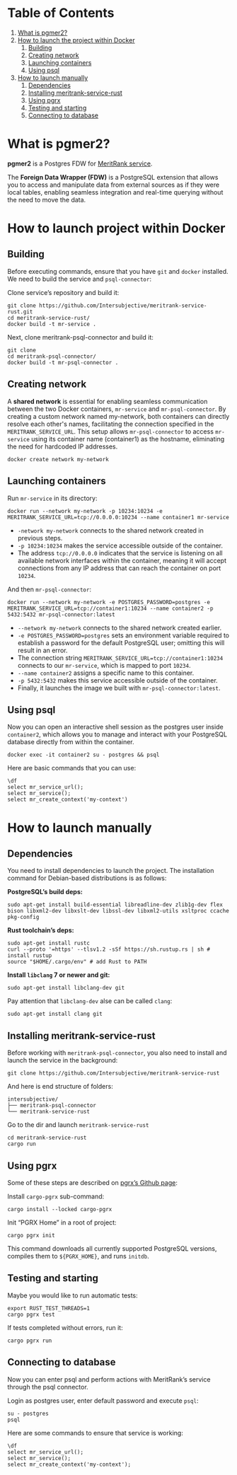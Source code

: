 # Table of Contents

1.  [What is pgmer2?](#what-is-pgmer2?)
2.  [How to launch the project within Docker](#how-to-launch-project-within-docker)
    1.  [Building](#building)
    2.  [Creating network](#creating-network)
    3.  [Launching containers](#launching-containers)
    4.  [Using psql](#using-psql)
3.  [How to launch manually](#how-to-launch-manually)
    1.  [Dependencies](#dependencies)
    2.  [Installing meritrank-service-rust](#installing-meritrank-service-rust)
    3.  [Using pgrx](#using-pgrx)
    4.  [Testing and starting](#testing-and-starting)
    5.  [Connecting to database](#connecting-to-database)


<a id="org9cdeabd"></a>

# What is pgmer2?

**pgmer2** is a Postgres FDW for [MeritRank service](https://github.com/Intersubjective/meritrank-service-rust). 

The **Foreign Data Wrapper (FDW)** is a PostgreSQL extension that allows you to access and manipulate data from external sources as if they were local tables, enabling seamless integration and real-time querying without the need to move the data.

# How to launch project within Docker

## Building

Before executing commands, ensure that you have `git` and `docker` installed. We need to build the service and `psql-connector`:

Clone service&rsquo;s repository and build it:

    git clone https://github.com/Intersubjective/meritrank-service-rust.git
    cd meritrank-service-rust/
    docker build -t mr-service .

Next, clone meritrank-psql-connector and build it:

    git clone
    cd meritrank-psql-connector/
    docker build -t mr-psql-connector .

## Creating network

A **shared network** is essential for enabling seamless communication between the two Docker containers, `mr-service` and `mr-psql-connector`. By creating a custom network named my-network, both containers can directly resolve each other's names, facilitating the connection specified in the `MERITRANK_SERVICE_URL`. This setup allows `mr-psql-connector` to access `mr-service` using its container name (container1) as the hostname, eliminating the need for hardcoded IP addresses.

    docker create network my-network

## Launching containers

Run `mr-service` in its directory:

    docker run --network my-network -p 10234:10234 -e MERITRANK_SERVICE_URL=tcp://0.0.0.0:10234 --name container1 mr-service


- `-network my-network` connects to the shared network created in previous steps.
- `-p 10234:10234` makes the service accessible outside of the container.
- The address `tcp://0.0.0.0` indicates that the service is listening on all available network interfaces within the container, meaning it will accept connections from any IP address that can reach the container on port `10234`.


And then `mr-psql-connector`:

    docker run --network my-network -e POSTGRES_PASSWORD=postgres -e MERITRANK_SERVICE_URL=tcp://container1:10234 --name container2 -p 5432:5432 mr-psql-connector:latest


-   `--network my-network` connects to the shared network created earlier.
-   `-e POSTGRES_PASSWORD=postgres` sets an environment variable required to establish a password for the default PostgreSQL user; omitting this will result in an error.
-   The connection string `MERITRANK_SERVICE_URL=tcp://container1:10234` connects to our `mr-service`, which is mapped to port `10234`.
-   `--name container2` assigns a specific name to this container.
-   `-p 5432:5432` makes this service accessible outside of the container.
-   Finally, it launches the image we built with `mr-psql-connector:latest`.


## Using psql

Now you can open an interactive shell session as the postgres user inside `container2`, which allows you to manage and interact with your PostgreSQL database directly from within the container.

    docker exec -it container2 su - postgres && psql

Here are basic commands that you can use:

    \df
    select mr_service_url();
    select mr_service();
    select mr_create_context('my-context')

# How to launch manually

## Dependencies

You need to install dependencies to launch the project. The installation command for Debian-based distributions is as follows:

**PostgreSQL&rsquo;s build deps:**

    sudo apt-get install build-essential libreadline-dev zlib1g-dev flex bison libxml2-dev libxslt-dev libssl-dev libxml2-utils xsltproc ccache pkg-config

**Rust toolchain&rsquo;s deps:**

    sudo apt-get install rustc
    curl --proto '=https' --tlsv1.2 -sSf https://sh.rustup.rs | sh # install rustup
    source "$HOME/.cargo/env" # add Rust to PATH

**Install `libclang` 7 or newer and git:**

    sudo apt-get install libclang-dev git

Pay attention that `libclang-dev` alse can be called `clang`:

    sudo apt-get install clang git

## Installing meritrank-service-rust

Before working with `meritrank-psql-connector`, you also need to install and launch the service in the background:

    git clone https://github.com/Intersubjective/meritrank-service-rust

And here is end structure of folders:

    intersubjective/
    ├── meritrank-psql-connector
    └── meritrank-service-rust

Go to the dir and launch `meritrank-service-rust`

    cd meritrank-service-rust
    cargo run

## Using pgrx

Some of these steps are described on [pgrx&rsquo;s Github page](https://github.com/pgcentralfoundation/pgrx/tree/develop?tab=readme-ov-file):

Install `cargo-pgrx` sub-command:

    cargo install --locked cargo-pgrx

Init &ldquo;PGRX Home&rdquo; in a root of project:

    cargo pgrx init

This command downloads all currently supported PostgreSQL versions, compiles them to `${PGRX_HOME}`, and runs `initdb`.

## Testing and starting

Maybe you would like to run automatic tests:

    export RUST_TEST_THREADS=1
    cargo pgrx test

If tests completed without errors, run it:

    cargo pgrx run

## Connecting to database

Now you can enter psql and perform actions with MeritRank’s service through the psql connector.

Login as postgres user, enter default password and execute `psql`:

    su - postgres
    psql

Here are some commands to ensure that service is working:

    \df
    select mr_service_url();
    select mr_service();
    select mr_create_context('my-context');
